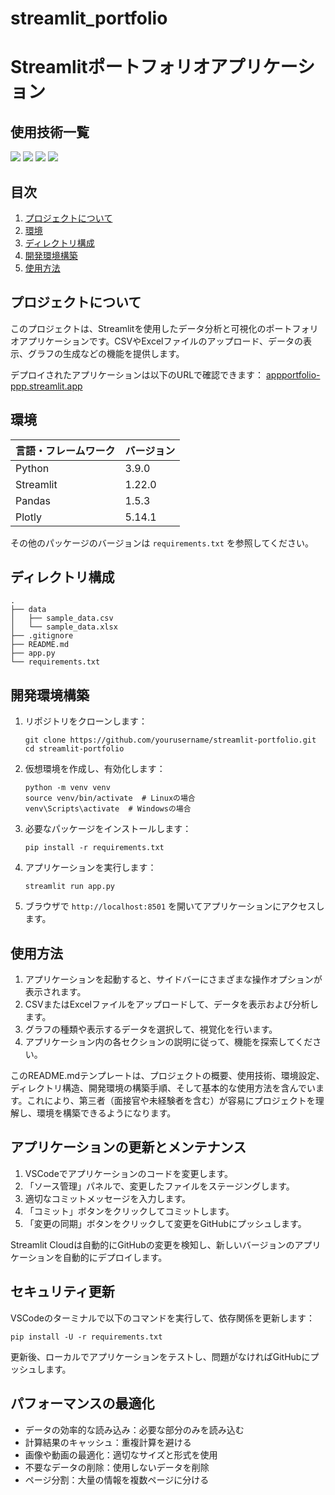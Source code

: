 # streamlit_portfolio
# Streamlitポートフォリオアプリケーション

## 使用技術一覧

<p style="display: inline">
  <img src="https://img.shields.io/badge/-Python-F2C63C.svg?logo=python&style=for-the-badge">
  <img src="https://img.shields.io/badge/-Streamlit-FF4B4B.svg?logo=streamlit&style=for-the-badge">
  <img src="https://img.shields.io/badge/-Pandas-150458.svg?logo=pandas&style=for-the-badge">
  <img src="https://img.shields.io/badge/-Plotly-3F4F75.svg?logo=plotly&style=for-the-badge">
</p>

## 目次

1. [プロジェクトについて](#プロジェクトについて)
2. [環境](#環境)
3. [ディレクトリ構成](#ディレクトリ構成)
4. [開発環境構築](#開発環境構築)
5. [使用方法](#使用方法)

## プロジェクトについて

このプロジェクトは、Streamlitを使用したデータ分析と可視化のポートフォリオアプリケーションです。CSVやExcelファイルのアップロード、データの表示、グラフの生成などの機能を提供します。

デプロイされたアプリケーションは以下のURLで確認できます：
[appportfolio-ppp.streamlit.app](https://appportfolio-ppp.streamlit.app)

## 環境

| 言語・フレームワーク | バージョン |
| -------------------- | ---------- |
| Python               | 3.9.0      |
| Streamlit            | 1.22.0     |
| Pandas               | 1.5.3      |
| Plotly               | 5.14.1     |

その他のパッケージのバージョンは `requirements.txt` を参照してください。

## ディレクトリ構成

```
.
├── data
│   ├── sample_data.csv
│   └── sample_data.xlsx
├── .gitignore
├── README.md
├── app.py
└── requirements.txt
```

## 開発環境構築

1. リポジトリをクローンします：
   ```
   git clone https://github.com/yourusername/streamlit-portfolio.git
   cd streamlit-portfolio
   ```

2. 仮想環境を作成し、有効化します：
   ```
   python -m venv venv
   source venv/bin/activate  # Linuxの場合
   venv\Scripts\activate  # Windowsの場合
   ```

3. 必要なパッケージをインストールします：
   ```
   pip install -r requirements.txt
   ```

4. アプリケーションを実行します：
   ```
   streamlit run app.py
   ```

5. ブラウザで `http://localhost:8501` を開いてアプリケーションにアクセスします。

## 使用方法

1. アプリケーションを起動すると、サイドバーにさまざまな操作オプションが表示されます。
2. CSVまたはExcelファイルをアップロードして、データを表示および分析します。
3. グラフの種類や表示するデータを選択して、視覚化を行います。
4. アプリケーション内の各セクションの説明に従って、機能を探索してください。

このREADME.mdテンプレートは、プロジェクトの概要、使用技術、環境設定、ディレクトリ構造、開発環境の構築手順、そして基本的な使用方法を含んでいます。これにより、第三者（面接官や未経験者を含む）が容易にプロジェクトを理解し、環境を構築できるようになります。

## アプリケーションの更新とメンテナンス

1. VSCodeでアプリケーションのコードを変更します。
2. 「ソース管理」パネルで、変更したファイルをステージングします。
3. 適切なコミットメッセージを入力します。
4. 「コミット」ボタンをクリックしてコミットします。
5. 「変更の同期」ボタンをクリックして変更をGitHubにプッシュします。

Streamlit Cloudは自動的にGitHubの変更を検知し、新しいバージョンのアプリケーションを自動的にデプロイします。

## セキュリティ更新

VSCodeのターミナルで以下のコマンドを実行して、依存関係を更新します：

```
pip install -U -r requirements.txt
```

更新後、ローカルでアプリケーションをテストし、問題がなければGitHubにプッシュします。

## パフォーマンスの最適化

- データの効率的な読み込み：必要な部分のみを読み込む
- 計算結果のキャッシュ：重複計算を避ける
- 画像や動画の最適化：適切なサイズと形式を使用
- 不要なデータの削除：使用しないデータを削除
- ページ分割：大量の情報を複数ページに分ける